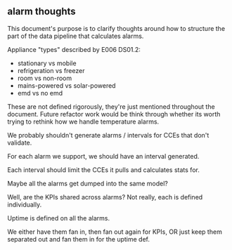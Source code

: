 ## alarm thoughts

This document's purpose is to clarify thoughts around how to structure the
part of the data pipeline that calculates alarms.

Appliance "types" described by E006 DS01.2:
- stationary vs mobile
- refrigeration vs freezer
- room vs non-room
- mains-powered vs solar-powered
- emd vs no emd

These are not defined rigorously, they're just mentioned throughout the document.
Future refactor work would be think through whether its worth trying to
rethink how we handle temperature alarms.


We probably shouldn't generate alarms / intervals for
CCEs that don't validate.

For each alarm we support, we should have an interval generated.

Each interval should limit the CCEs it pulls and calculates stats
for.

Maybe all the alarms get dumped into the same model?

Well, are the KPIs shared across alarms? Not really, each is defined
individually.

Uptime is defined on all the alarms.


We either have them fan in, then fan out again for KPIs, OR just keep
them separated out and fan them in for the uptime def.